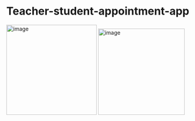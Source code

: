 # Teacher-student-appointment-app
<img width="237" alt="image" src="https://github.com/user-attachments/assets/3389262a-2eaf-45eb-8e91-c0da7e50e8f0">
<img width="227" alt="image" src="https://github.com/user-attachments/assets/4883e93f-d4f3-4666-9490-fe87436a19ef">
